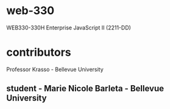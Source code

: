 # web-330
WEB330-330H Enterprise JavaScript II (2211-DD)

# contributors
Professor Krasso - Bellevue University

## student - Marie Nicole Barleta - Bellevue University
